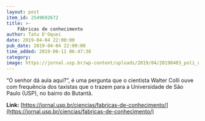 ```yaml
---
layout: post
item_id: 2549692672
title: >-
    Fábricas de conhecimento
author: Tatu D'Oquei
date: 2019-04-04 22:00:00
pub_date: 2019-04-04 22:00:00
time_added: 2019-06-11 06:47:38
category: 
image: https://jornal.usp.br/wp-content/uploads/2019/04/20190403_poli_naval_fluidos_800px.jpg
---
```


“O senhor dá aula aqui?”, é uma pergunta que o cientista Walter Colli ouve com frequência dos taxistas que o trazem para a Universidade de São Paulo (USP), no bairro do Butantã.

**Link:** [https://jornal.usp.br/ciencias/fabricas-de-conhecimento/](https://jornal.usp.br/ciencias/fabricas-de-conhecimento/)

